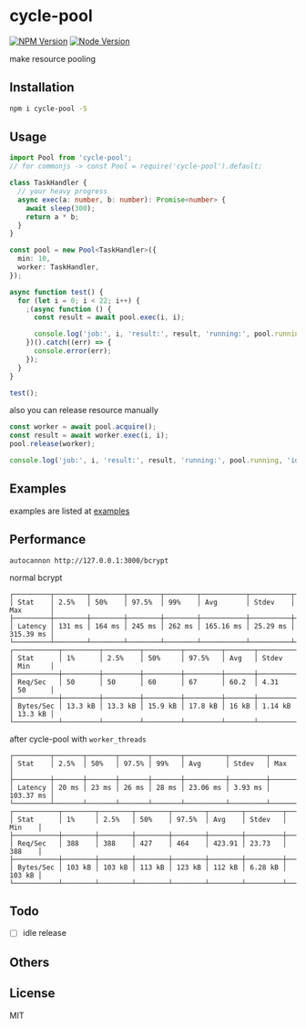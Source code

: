 # cycle-pool

[![NPM Version][npm-image]][npm-url]
[![Node Version][node-image]][node-url]

make resource pooling

## Installation

```bash
npm i cycle-pool -S
```

## Usage

```typescript
import Pool from 'cycle-pool';
// for commonjs -> const Pool = require('cycle-pool').default;

class TaskHandler {
  // your heavy progress
  async exec(a: number, b: number): Promise<number> {
    await sleep(300);
    return a * b;
  }
}

const pool = new Pool<TaskHandler>({
  min: 10,
  worker: TaskHandler,
});

async function test() {
  for (let i = 0; i < 22; i++) {
    ;(async function () {
      const result = await pool.exec(i, i);

      console.log('job:', i, 'result:', result, 'running:', pool.running, 'idle:', pool.idleSize);
    })().catch((err) => {
      console.error(err);
    });
  }
}

test();
```

also you can release resource manually
```typescript
const worker = await pool.acquire();
const result = await worker.exec(i, i);
pool.release(worker);

console.log('job:', i, 'result:', result, 'running:', pool.running, 'idle:', pool.idleSize);
```


## Examples

examples are listed at [examples](https://github.com/cooperhsiung/cycle-pool/tree/master/examples)

## Performance

`autocannon http://127.0.0.1:3000/bcrypt`

normal bcrypt

```
┌─────────┬────────┬────────┬────────┬────────┬───────────┬──────────┬───────────┐
│ Stat    │ 2.5%   │ 50%    │ 97.5%  │ 99%    │ Avg       │ Stdev    │ Max       │
├─────────┼────────┼────────┼────────┼────────┼───────────┼──────────┼───────────┤
│ Latency │ 131 ms │ 164 ms │ 245 ms │ 262 ms │ 165.16 ms │ 25.29 ms │ 315.39 ms │
└─────────┴────────┴────────┴────────┴────────┴───────────┴──────────┴───────────┘
┌───────────┬─────────┬─────────┬─────────┬─────────┬───────┬─────────┬─────────┐
│ Stat      │ 1%      │ 2.5%    │ 50%     │ 97.5%   │ Avg   │ Stdev   │ Min     │
├───────────┼─────────┼─────────┼─────────┼─────────┼───────┼─────────┼─────────┤
│ Req/Sec   │ 50      │ 50      │ 60      │ 67      │ 60.2  │ 4.31    │ 50      │
├───────────┼─────────┼─────────┼─────────┼─────────┼───────┼─────────┼─────────┤
│ Bytes/Sec │ 13.3 kB │ 13.3 kB │ 15.9 kB │ 17.8 kB │ 16 kB │ 1.14 kB │ 13.3 kB │
└───────────┴─────────┴─────────┴─────────┴─────────┴───────┴─────────┴─────────┘
```

after cycle-pool with `worker_threads`
```
┌─────────┬───────┬───────┬───────┬───────┬──────────┬─────────┬───────────┐
│ Stat    │ 2.5%  │ 50%   │ 97.5% │ 99%   │ Avg      │ Stdev   │ Max       │
├─────────┼───────┼───────┼───────┼───────┼──────────┼─────────┼───────────┤
│ Latency │ 20 ms │ 23 ms │ 26 ms │ 28 ms │ 23.06 ms │ 3.93 ms │ 103.37 ms │
└─────────┴───────┴───────┴───────┴───────┴──────────┴─────────┴───────────┘
┌───────────┬────────┬────────┬────────┬────────┬────────┬─────────┬────────┐
│ Stat      │ 1%     │ 2.5%   │ 50%    │ 97.5%  │ Avg    │ Stdev   │ Min    │
├───────────┼────────┼────────┼────────┼────────┼────────┼─────────┼────────┤
│ Req/Sec   │ 388    │ 388    │ 427    │ 464    │ 423.91 │ 23.73   │ 388    │
├───────────┼────────┼────────┼────────┼────────┼────────┼─────────┼────────┤
│ Bytes/Sec │ 103 kB │ 103 kB │ 113 kB │ 123 kB │ 112 kB │ 6.28 kB │ 103 kB │
└───────────┴────────┴────────┴────────┴────────┴────────┴─────────┴────────┘
```




## Todo

- [ ] idle release

## Others


## License

MIT

[npm-image]: https://img.shields.io/npm/v/cycle-pool.svg
[npm-url]: https://www.npmjs.com/package/cycle-pool
[node-image]: https://img.shields.io/badge/node.js-%3E=8-brightgreen.svg
[node-url]: https://nodejs.org/download/
